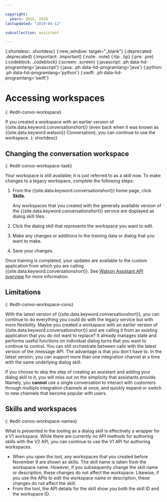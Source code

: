 ```yaml
---

copyright:
  years: 2015, 2019
lastupdated: "2019-04-12"

subcollection: assistant

---
```


{:shortdesc: .shortdesc}
{:new_window: target="_blank"}
{:deprecated: .deprecated}
{:important: .important}
{:note: .note}
{:tip: .tip}
{:pre: .pre}
{:codeblock: .codeblock}
{:screen: .screen}
{:javascript: .ph data-hd-programlang='javascript'}
{:java: .ph data-hd-programlang='java'}
{:python: .ph data-hd-programlang='python'}
{:swift: .ph data-hd-programlang='swift'}

# Accessing workspaces
{: #edit-convo-workspace}

If you created a workspace with an earlier version of {{site.data.keyword.conversationshort}} (even back when it was known as {{site.data.keyword.watson}} Conversation), you can continue to use the workspace.
{: shortdesc}

## Changing the conversation workspace
{: #edit-convo-workspace-task}

Your workspace is still available; it is just referred to as a *skill* now. To make changes to a legacy workspace, complete the following steps:

1.  From the {{site.data.keyword.conversationshort}} home page, click **Skills**.

    Any workspaces that you created with the generally available version of the {{site.data.keyword.conversationshort}} service are displayed as dialog skill tiles.
1.  Click the dialog skill that represents the workspace you want to edit.
1.  Make any changes or additions to the training data or dialog that you want to make.
1.  Save your changes.

Once training is completed, your updates are available to the custom application from which you are calling {{site.data.keyword.conversationshort}}. See [Watson Assistant API overview](/docs/services/assistant?topic=assistant-api-overview) for more information.

## Limitations
{: #edit-convo-workspace-cons}

With the latest version of {{site.data.keyword.conversationshort}}, you can continue to do everything you could do with the legacy service but with more flexibility. Maybe you created a workspace with an earlier version of {{site.data.keyword.conversationshort}} and are calling it from an existing application that you do not want to replace? It already manages state and performs useful functions on individual dialog turns that you want to continue to control. You can still orchestrate between calls with the latest version of the /message API. The advantage is that you don't have to. In the latest version, you can support more than one integration channel at a time with the same underlying dialog skill.

If you choose to skip the step of creating an assistant and adding your dialog skill to it, you will miss out on the simplicity that assistants provide. Namely, you **cannot** use a single conversation to interact with customers through multiple integration channels at once, and quickly expand or switch to new channels that become popular with users.

## Skills and workspaces
{: #edit-convo-workspace-names}

What is presented in the tooling as a dialog skill is effectively a wrapper for a V1 workspace. While there are currently no API methods for authoring skills with the V2 API, you can continue to use the V1 API for authoring workspaces.

- When you open the tool, any workspaces that you created before November 9 are shown as skills. The skill name is taken from the workspace name. However, if you subsequently change the skill name or description, these changes do not affect the workspace. Likewise, if you use the APIs to edit the workspace name or description, these changes do not affect the skill.
- From the tool, the API details for the skill show you both the skill ID and the workspace ID.
